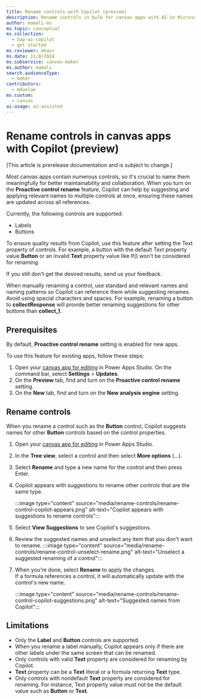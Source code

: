 ```yaml
---
title: Rename controls with Copilot (preview)
description: Rename controls in bulk for canvas apps with AI in Microsoft Power Apps.
author: mamali-ms
ms.topic: conceptual
ms.collection:
  - bap-ai-copilot
  - get started
ms.reviewer: mkaur
ms.date: 11/8/2024
ms.subservice: canvas-maker
ms.author: mamali
search.audienceType:
  - maker
contributors:
  - mduelae
ms.custom:
  - canvas
ai-usage: ai-assisted
---
```


# Rename controls in canvas apps with Copilot (preview)

[This article is prerelease documentation and is subject to change.]

Most canvas apps contain numerous controls, so it's crucial to name them meaningfully for better maintainability and collaboration. When you turn on the **Proactive control rename** feature, Copilot can help by suggesting and applying relevant names to multiple controls at once, ensuring these names are updated across all references.

Currently, the following controls are supported:

- Labels
- Buttons


To ensure quality results from Copilot, use this feature after setting the Text property of controls. For example, a button with the default Text property value **Button** or an invalid **Text** property value like If() won't be considered for renaming.

If you still don't get the desired results, send us your feedback.

When manually renaming a control, use standard and relevant names and naming patterns so Copilot can reference them while suggesting renames. Avoid using special characters and spaces. For example, renaming a button to **collectResponse** will provide better renaming suggestions for other buttons than **collect_1**.

## Prerequisites

By default, **Proactive control rename** setting is enabled for new apps.

To use this feature for existing apps, follow these steps:

1. Open your [canvas app for editing](edit-app.md) in Power Apps Studio. On the command bar, select **Settings** > **Updates**.
1. On the **Preview** tab, find and turn on the **Proactive control rename** setting.
1. On the **New** tab, find and turn on the **New analysis engine** setting.





## Rename controls

When you rename a control such as the **Button** control, Copilot suggests names for other **Button** controls based on the control properties.

1. Open your [canvas app for editing](edit-app.md) in Power Apps Studio.

1. In the **Tree view**, select a control and then select **More options** (...).

1. Select **Rename** and type a new name for the control and then press Enter.

1. Copilot appears with suggestions to rename other controls that are the same type.

    :::image type="content" source="media/rename-controls/rename-control-copilot-appears.png" alt-text="Copilot appears with suggestions to rename controls":::

1. Select **View Suggestions** to see Copilot's suggestions.

1. Review the suggested names and unselect any item that you don't want to rename.
:::image type="content" source="media/rename-controls/rename-control-unselect-rename.png" alt-text="Unselect a suggested renaming of a control":::

1. When you're done, select **Rename** to apply the changes. <br>If a formula references a control, it will automatically update with the control's new name.

    :::image type="content" source="media/rename-controls/rename-control-copilot-suggestions.png" alt-text="Suggested names from Copilot":::


## Limitations

- Only the **Label** and **Button** controls are supported.
- When you rename a label manually, Copilot appears only if there are other labels under the same screen that can be renamed.
- Only controls with valid **Text** property are considered for renaming by Copilot. 
- **Text** property can be a **Text** literal or a formula returning **Text** type.
- Only controls with nondefault **Text** property are considered for renaming. For instance, Text property value must not be the default value such as **Button** or **Text**.
